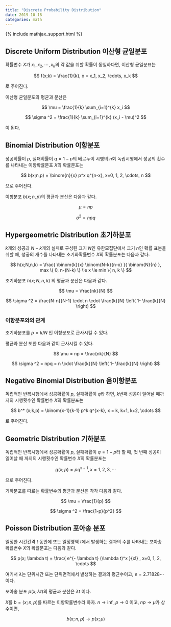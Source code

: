 ```yaml
---
title: "Discrete Probability Distribution"
date: 2019-10-18
categories: math
---
```


{% include mathjax_support.html %}

## Discrete Uniform Distribution 이산형 균일분포

확률변수 $X$가 $x_1, x_2, \cdots, x_k$의 각 값을 취할 확률이 동일하다면, 이산형 균일분표는

$$
f(x;k) = \frac{1}{k}, x = x_1, x_2, \cdots, x_k
$$

로 주어진다.

이산형 균일분포의 평균과 분산은

$$
\mu = \frac{1}{k} \sum_{i=1}^{k} x_i
$$

$$
\sigma ^2 = \frac{1}{k} \sum_{i=1}^{k} (x_i - \mu)^2
$$

이 된다.

## Binomial Distribution 이항분포

성공확률이 $p$, 실패확률이 $q=1-p$의 베르누이 시행의 $n$회 독립시행에서 성공의 횟수를 나타내는 이항확률분포 $X$의 확률분포는

$$
b(x;n,p) = \binom{n}{x} p^x q^{n-x}, x=0, 1, 2, \cdots, n
$$

으로 주어진다.

이항분포 $b(x;n,p)$의 평균과 분산은 다음과 같다.

$$
\mu = np
$$

$$
\sigma ^2 = npq
$$

## Hypergeometric Distribution 초기하분포

$k$개의 성공과 $N-k$개의 실패로 구성된 크기 $N$인 유한모집단에서 크기 $n$인 확률 표본을 취할 때, 성공의 개수를 나타내는 초기화확률변수 $X$의 확률분포는 다음과 같다.

$$
h(x;N,n,k) = \frac{ \binom{k}{x} \binom{N-k}{n-x} }{ \binom{N}{n} }, max \{ 0, n-(N-k) \} \le x \le min \{ n, k \}
$$

초기하분포 $h(x;N,n,k)$ 의 평균과 분산은 다음과 같다.

$$
\mu = \frac{nk}{N}
$$

$$
\sigma ^2 = \frac{N-n}{N-1} \cdot n \cdot \frac{k}{N} \left( 1- \frac{k}{N} \right)
$$

### 이항분포와의 관계

초기하분포를 $p=k/N$ 인 이항분포로 근사시킬 수 있다.

평균과 분산 또한 다음과 같이 근사시킬 수 있다.

$$
\mu = np = \frac{nk}{N}
$$

$$
\sigma ^2 = npq = n \cdot \frac{k}{N} \left( 1- \frac{k}{N} \right)
$$

## Negative Binomial Distribution 음이항분포

독립적인 반복시행에서 성공확률이 $p$, 실패확률이 $q$라 하면, $k$번째 성공이 일어날 때까지의 시행횟수인 확률변수 $X$의 확률분포는

$$
b^* (x;k,p) = \binom{x-1}{k-1} p^k q^{x-k}, x = k, k+1, k+2, \cdots
$$

로 주어진다.

## Geometric Distribution 기하분포

독립적인 반복시행에서 성공확률이 $p$, 실패확률이 $q=1-p$라 할 때, 첫 번째 성공이 일어날 때 까지의 시행횟수인 확률변수 $X$의 확률분포는 

$$
g(x;p) = pq^{x-1}, x=1, 2, 3, \cdots
$$

으로 주어진다.

기하분포를 따르는 확률변수의 평균과 분산은 각각 다음과 같다.

$$
\mu = \frac{1}{p}
$$

$$
\sigma ^2 = \frac{1-p}{p^2}
$$

## Poisson Distribution 포아송 분포

일정한 시간간격 $t$ 동안에 또는 일정영역 $t$에서 발생하는 결과의 수를 나타내는 포아송 확률변수 $X$의 확률분포는 다음과 같다.

$$
p(x; \lambda t) = \frac{ e^{- \lambda t} (\lambda t)^x }{x!} ,  x=0, 1, 2, \cdots
$$

여기서 $\lambda$는 단위시간 또는 단위면적에서 발생하는 결과의 평균수이고, $e=2.71828\cdots$이다.

포아송 분포 $p(x; \lambda t)$의 평균과 분산은 $\lambda t$ 이다.

$X$를 $b = (x;n,p)$를 따르는 이항확률변수라 하자. $n \rightarrow \inf, p \rightarrow 0$ 이고, $np \rightarrow \mu$가 상수이면,

$$
b(x;n,p) \rightarrow p(x; \mu)
$$
